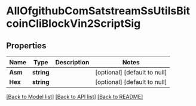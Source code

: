 # AllOfgithubComSatstreamSsUtilsBitcoinCliBlockVin2ScriptSig

## Properties
Name | Type | Description | Notes
------------ | ------------- | ------------- | -------------
**Asm** | **string** |  | [optional] [default to null]
**Hex** | **string** |  | [optional] [default to null]

[[Back to Model list]](../README.md#documentation-for-models) [[Back to API list]](../README.md#documentation-for-api-endpoints) [[Back to README]](../README.md)


